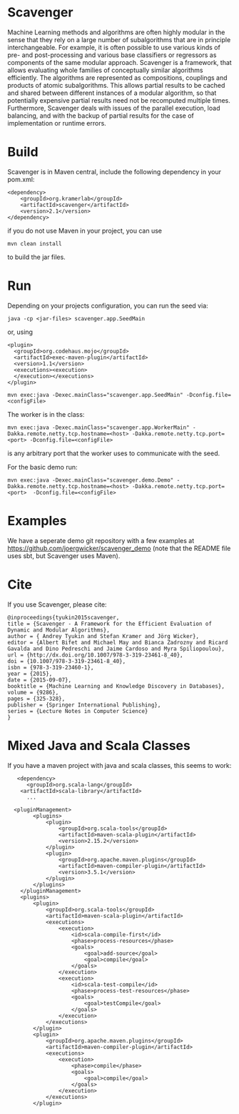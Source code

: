 Scavenger
====

Machine Learning methods and algorithms are often highly modular in
the sense that they rely on a large number of subalgorithms that are
in principle interchangeable. For example, it is often possible to
use various kinds of pre- and post-processing and various base
classifiers or regressors as components of the same modular
approach. Scavenger is a framework, that allows
evaluating whole families of conceptually similar algorithms
efficiently. The algorithms are represented as compositions,
couplings and products of atomic subalgorithms. This allows partial
results to be cached and shared between different instances of a
modular algorithm, so that potentially expensive partial results
need not be recomputed multiple times. Furthermore, Scavenger
deals with issues of the parallel execution,  load balancing, and
with the backup of partial results for the case of implementation or
runtime errors.

Build
=====

Scavenger is in Maven central, include the following dependency in your pom.xml:

```
<dependency>	
    <groupId>org.kramerlab</groupId>
    <artifactId>scavenger</artifactId>
    <version>2.1</version>
</dependency>

```

if you do not use Maven in your project, you can use

```
mvn clean install
```

to build the jar files.

Run
===


Depending on your projects configuration, you can run the seed via:


```
java -cp <jar-files> scavenger.app.SeedMain
```

or, using

```
<plugin>
  <groupId>org.codehaus.mojo</groupId>
  <artifactId>exec-maven-plugin</artifactId>
  <version>1.1</version>
  <executions><execution>
  </execution></executions>
</plugin>
```


```
mvn exec:java -Dexec.mainClass="scavenger.app.SeedMain" -Dconfig.file=<configFile>
```


The worker is in the class:

```
mvn exec:java -Dexec.mainClass="scavenger.app.WorkerMain" -Dakka.remote.netty.tcp.hostname=<host> -Dakka.remote.netty.tcp.port=<port> -Dconfig.file=<configFile>
```

<port> is any arbitrary port that the worker uses to communicate with the seed.

For the basic demo run:

```
mvn exec:java -Dexec.mainClass="scavenger.demo.Demo" -Dakka.remote.netty.tcp.hostname=<host> -Dakka.remote.netty.tcp.port=<port>  -Dconfig.file=<configFile>
```

Examples
====

We have a seperate demo git repository with a few examples at https://github.com/joergwicker/scavenger_demo (note that the README file uses sbt, but Scavenger uses Maven).


Cite
====

If you use Scavenger, please cite:

```
@inproceedings{tyukin2015scavenger,
title = {Scavenger - A Framework for the Efficient Evaluation of Dynamic and Modular Algorithms},
author = { Andrey Tyukin and Stefan Kramer and Jörg Wicker},
editor = {Albert Bifet and Michael May and Bianca Zadrozny and Ricard Gavalda and Dino Pedreschi and Jaime Cardoso and Myra Spiliopoulou},
url = {http://dx.doi.org/10.1007/978-3-319-23461-8_40},
doi = {10.1007/978-3-319-23461-8_40},
isbn = {978-3-319-23460-1},
year = {2015},
date = {2015-09-07},
booktitle = {Machine Learning and Knowledge Discovery in Databases},
volume = {9286},
pages = {325-328},
publisher = {Springer International Publishing},
series = {Lecture Notes in Computer Science}
}
```

Mixed Java and Scala Classes
============================

If you have a maven project with java and scala classes, this seems to work:

```
   <dependency>
      <groupId>org.scala-lang</groupId>
    <artifactId>scala-library</artifactId>
      ...

  <pluginManagement>
        <plugins>
            <plugin>
                <groupId>org.scala-tools</groupId>
                <artifactId>maven-scala-plugin</artifactId>
                <version>2.15.2</version>
            </plugin>
            <plugin>
                <groupId>org.apache.maven.plugins</groupId>
                <artifactId>maven-compiler-plugin</artifactId>
                <version>3.5.1</version>
            </plugin>
        </plugins>
    </pluginManagement>
    <plugins>
        <plugin>
            <groupId>org.scala-tools</groupId>
            <artifactId>maven-scala-plugin</artifactId>
            <executions>
                <execution>
                    <id>scala-compile-first</id>
                    <phase>process-resources</phase>
                    <goals>
                        <goal>add-source</goal>
                        <goal>compile</goal>
                    </goals>
                </execution>
                <execution>
                    <id>scala-test-compile</id>
                    <phase>process-test-resources</phase>
                    <goals>
                        <goal>testCompile</goal>
                    </goals>
                </execution>
            </executions>
        </plugin>
        <plugin>
            <groupId>org.apache.maven.plugins</groupId>
            <artifactId>maven-compiler-plugin</artifactId>
            <executions>
                <execution>
                    <phase>compile</phase>
                    <goals>
                        <goal>compile</goal>
                    </goals>
                </execution>
            </executions>
        </plugin>
```